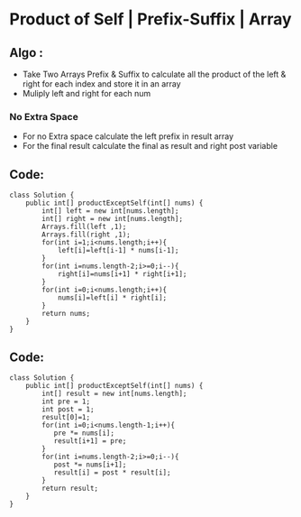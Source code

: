 # Product of Self | Prefix-Suffix | Array
## Algo : 
* Take Two Arrays Prefix & Suffix to calculate all the product of the left & right for each index and store it in an array
* Muliply left and right for each num 
### No Extra Space
* For no Extra space calculate the left prefix in result array 
* For the final result calculate the final as result and right post variable
## Code:
```
class Solution {
    public int[] productExceptSelf(int[] nums) {
        int[] left = new int[nums.length];
        int[] right = new int[nums.length];
        Arrays.fill(left ,1);
        Arrays.fill(right ,1);
        for(int i=1;i<nums.length;i++){
            left[i]=left[i-1] * nums[i-1];
        }
        for(int i=nums.length-2;i>=0;i--){
            right[i]=nums[i+1] * right[i+1];
        }
        for(int i=0;i<nums.length;i++){
            nums[i]=left[i] * right[i];
        }
        return nums;
    }
}
```
## Code:
```
class Solution {
    public int[] productExceptSelf(int[] nums) {
        int[] result = new int[nums.length];
        int pre = 1;
        int post = 1;
        result[0]=1;
        for(int i=0;i<nums.length-1;i++){
           pre *= nums[i];
           result[i+1] = pre;
        }
        for(int i=nums.length-2;i>=0;i--){
           post *= nums[i+1];
           result[i] = post * result[i];
        }
        return result;
    }
}
```

